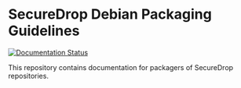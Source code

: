 # SecureDrop Debian Packaging Guidelines

[![Documentation Status](https://readthedocs.org/projects/securedrop-debian-packaging-guide/badge/?version=latest)](https://securedrop-debian-packaging-guide.readthedocs.io/en/latest/?badge=latest)

This repository contains documentation for packagers of SecureDrop repositories.
